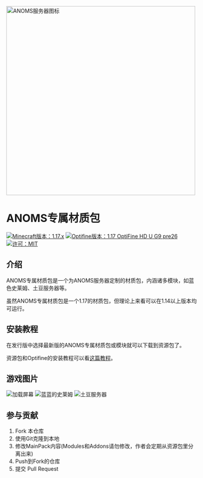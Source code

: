 <a href="http://warrenz.gitee.io/anoms/download/#ANOMS%E4%B8%93%E5%B1%9E%E6%9D%90%E8%B4%A8%E5%8C%85"><img src="https://s1.imagehub.cc/images/2022/07/20/ANOMS_gray.png" alt="ANOMS服务器图标" width="500px" /></a>



# ANOMS专属材质包

<a href="https://minecraft.fandom.com/zh/wiki/Java%E7%89%881.17"><img src="https://img.shields.io/badge/Minecraft-1.17.x-brightgreen" alt="Minecraft版本：1.17.x"></a> <a href="http://optifine.net/adloadx?f=preview_OptiFine_1.17_HD_U_G9_pre26.jar"><img src="https://img.shields.io/badge/Optifine-1.17 OptiFine HD U G9 pre26-orange" alt="Optifine版本：1.17 OptiFine HD U G9 pre26"></a> <a href="LICENSE"><img src="https://img.shields.io/badge/License-MIT-green" alt="许可：MIT"></a></a>



## 介绍
ANOMS专属材质包是一个为ANOMS服务器定制的材质包，内涵诸多模块，如蓝色史莱姆、土豆服务器等。

虽然ANOMS专属材质包是一个1.17的材质包，但理论上来看可以在1.14以上版本均可运行。


## 安装教程

在发行版中选择最新版的ANOMS专属材质包或模块就可以下载到资源包了。

资源包和Optifine的安装教程可以看<a href="https://www.mcbbs.net/thread-1332951-1-1.html">这篇教程</a>。

## 游戏图片

<img src="https://s1.imagehub.cc/images/2022/07/20/5DCFBD8DDC31355C45A39354324F2839.jpg" alt="加载屏幕" />

<img src="https://s1.imagehub.cc/images/2022/07/20/4D7322FF-0315-4707-9424-28B2DB2C444B.jpg" alt="蓝蓝的史莱姆" />

<img src="https://s1.imagehub.cc/images/2022/07/20/B5EF3FD1-386A-4C3E-9666-8E1912892589.jpg" alt="土豆服务器" />

## 参与贡献

1.  Fork 本仓库
2.  使用Git克隆到本地
3.  修改MainPack内容(Modules和Addons请勿修改，作者会定期从资源包里分离出来)
4.  Push到Fork的仓库
5.  提交 Pull Request

